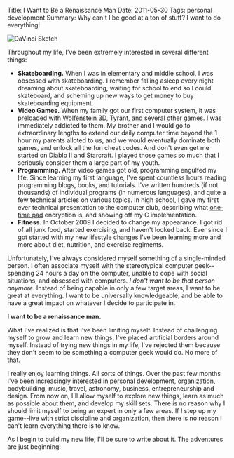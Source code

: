 Title: I Want to Be a Renaissance Man
Date: 2011-05-30
Tags: personal development
Summary:
    Why can't I be good at a ton of stuff?  I want to do everything!


![DaVinci Sketch][]


Throughout my life, I've been extremely interested in several different things:

-   **Skateboarding.**  When I was in elementary and middle school, I was
    obsessed with skateboarding.  I remember falling asleep every night
    dreaming about skateboarding, waiting for school to end so I could
    skateboard, and scheming up new ways to get money to buy skateboarding
    equipment.
-   **Video Games.**  When my family got our first computer system, it was
    preloaded with [Wolfenstein 3D][], Tyrant, and several other games.  I was
    immediately addicted to them.  My brother and I would go to extraordinary
    lengths to extend our daily computer time beyond the 1 hour my parents
    alloted to us, and we would eventually dominate both games, and unlock all
    the fun cheat codes.  And don't even get me started on Diablo II and
    Starcraft.  I played those games so much that I seriously consider them a
    large part of my youth.
-   **Programming.**  After video games got old, programming engulfed my life.
    Since learning my first language, I've spent countless hours reading
    programming blogs, books, and tutorials.  I've written hundreds (if not
    thousands) of individual programs (in numerous languages), and quite a few
    technical articles on various topics.  In high school, I gave my first ever
    technical presentation to the computer club, describing what
    [one-time pad][] encryption is, and showing off my C implementation.
-   **Fitness.**  In October 2009 I decided to change my appearance.  I got rid
    of all junk food, started exercising, and haven't looked back.  Ever since
    I got started with my new lifestyle changes I've been learning more and
    more about diet, nutrition, and exercise regiments.

Unfortunately, I've always considered myself something of a single-minded
person.  I often associate myself with the stereotypical computer geek--
spending 24 hours a day on the computer, unable to cope with social situations,
and obsessed with computers.  *I don't want to be that person anymore.*
Instead of being capable in only a few target areas, I want to be great at
everything.  I want to be universally knowledgeable, and be able to have a
great impact on whatever I decide to participate in.

**I want to be a renaissance man.**

What I've realized is that I've been limiting myself.  Instead of challenging
myself to grow and learn new things, I've placed artificial borders around
myself.  Instead of trying new things in my life, I've rejected them because
they don't seem to be something a computer geek would do.  No more of that.

I really enjoy learning things.  All sorts of things.  Over the past few months
I've been increasingly interested in personal development, organization,
bodybuilding, music, travel, astronomy, business, entrepreneurship and design.
From now on, I'll allow myself to explore new things, learn as much as possible
about them, and develop my skill sets.  There is no reason why I should limit
myself to being an expert in only a few areas.  If I step up my game--live with
strict discipline and organization, then there is no reason I can't learn
everything there is to know.

As I begin to build my new life, I'll be sure to write about it.  The
adventures are just beginning!


  [DaVinci Sketch]: {filename}/images/2011/davinci-sketch.png "DaVinci Sketch"
  [Wolfenstein 3D]: http://en.wikipedia.org/wiki/Wolfenstein_3D "Wolfenstein 3D Wiki"
  [one-time pad]: http://en.wikipedia.org/wiki/One-time_pad "One-time Pad Encryption Wiki"

